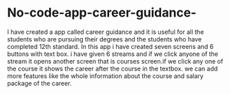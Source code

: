 # No-code-app-career-guidance-
I have created a app called career guidance and it is useful for all the students who are pursuing their degrees and the students who have completed 12th standard. In this app i have created seven screens and 6 buttons with text box. i have given 6 streams and if we click anyone of the stream it opens another screen that is courses screen.if we click any one of the course it shows the career after the course in the textbox. we can add more features like the whole information about the course and salary package of the career.
